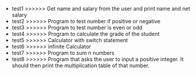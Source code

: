 - test1 >>>>>> Get name and salary from the user and print name and net salary 
- test2 >>>>>> Program to test number if positive or negative
- test3 >>>>>> Program to test number is even or odd
- test4 >>>>>> Program to calculate the grade of the student
- test5 >>>>>> Calculator with switch statement
- test6 >>>>>> infinite Calculator
- test7 >>>>>> Program to sum n numbers
- test8 >>>>>> Program that asks the user to input a positive integer. It should then print the multiplication table of that number. 
